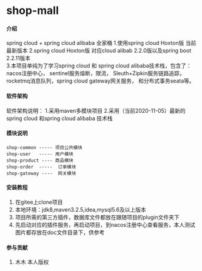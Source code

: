 # shop-mall

#### 介绍
spring cloud + spring cloud alibaba 全家桶
  1.使用spring cloud Hoxton版 当前最新版本
  2.spring cloud Hoxton版 对应cloud alibab 2.2.0版以及spring boot 2.2.11版本   
  3.本项目单纯为了学习spring cloud 和 spring cloud alibaba技术栈，包含了：nacos注册中心，
    sentinel服务熔断，限流， Sleuth+Zipkin服务链路追踪，rocketmq消息队列，spring cloud gateway网关服务，
    和分布式事务seata等。
#### 软件架构
软件架构说明：
 1.采用maven多模块项目
 2.采用（当前2020-11-05）最新的spring cloud 和spring cloud alibaba 技术栈

#### 模块说明
    shop-common ----- 项目公共模块
    shop-user   ----- 用户模块
    shop-product ---- 商品模块
    shop-order  -----  订单模块
    shop-gateway ----  网关模块
#### 安装教程
1. 在gitee上clone项目
2. 本地环境：jdk8,maven3.2.5,idea,mysql5.6及以上版本
3. 项目所需的第三方插件，数据库文件都放在跟随项目的plugin文件夹下
4. 先启动对应的插件服务，再启动项目，到nacos注册中心查看服务，本人测试图片都存放在doc文件目录下，供参考

#### 参与贡献
1.  木木 本人版权

